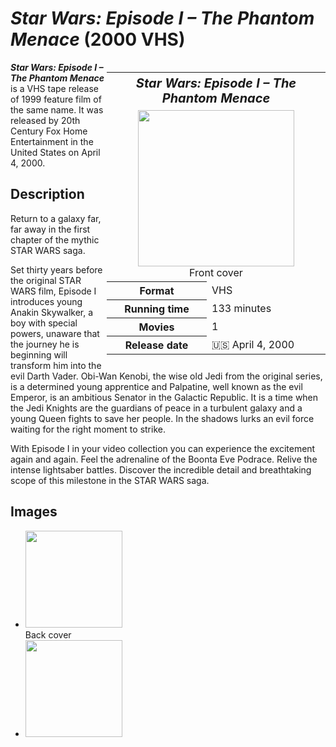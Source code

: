 # *Star Wars: Episode I – The Phantom Menace* (2000 VHS)

<table style="float: right; width: 350px;">
<tr>
<th colspan="2" style="font-size: 125%;"><i>Star Wars: Episode I – The Phantom Menace</i></th>
</tr>
<tr>
<td colspan="2" style="text-align: center;"><img src="https://images.45worlds.com/f/dv/star-wars-episode-i-the-phantom-menace-6-dv.jpg" width="250px"><br>Front cover</td>
</tr>
<tr>
<th>Format</th>
<td>VHS</td>
</tr>
<tr>
<th>Running time</th>
<td>133 minutes</td>
</tr>
<tr>
<th>Movies</th>
<td>1</td>
</tr>
<tr>
<th>Release date</th>
<td>🇺🇸 April 4, 2000</td>
</tr>
</table>

***Star Wars: Episode I – The Phantom Menace*** is a VHS tape release of 1999 feature film of the same name. It was released by 20th Century Fox Home Entertainment in the United States on April 4, 2000.

## Description
Return to a galaxy far, far away in the first chapter of the mythic STAR WARS saga.

Set thirty years before the original STAR WARS film, Episode I introduces young Anakin Skywalker, a boy with special powers, unaware that the journey he is beginning will transform him into the evil Darth Vader. Obi-Wan Kenobi, the wise old Jedi from the original series, is a determined young apprentice and Palpatine, well known as the evil Emperor, is an ambitious Senator in the Galactic Republic. It is a time when the Jedi Knights are the guardians of peace in a turbulent galaxy and a young Queen fights to save her people. In the shadows lurks an evil force waiting for the right moment to strike.

With Episode I in your video collection you can experience the excitement again and again. Feel the adrenaline of the Boonta Eve Podrace. Relive the intense lightsaber battles. Discover the incredible detail and breathtaking scope of this milestone in the STAR WARS saga.

## Images
* <img src="https://images.45worlds.com/f/dv/star-wars-episode-i-the-phantom-menace-7-dv.jpg" width="155px"><br>Back cover
* <img src="https://images.45worlds.com/f/dv/star-wars-episode-i-the-phantom-menace-20th-century-fox-home-entertainment-dv.jpg" width="155px">

